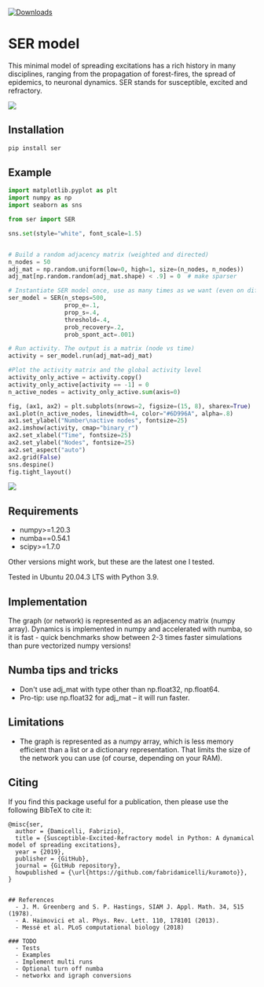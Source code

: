 [![Downloads](https://static.pepy.tech/personalized-badge/ser?period=total&units=international_system&left_color=black&right_color=orange&left_text=Downloads)](https://pepy.tech/project/ser)

# SER model
This minimal model of spreading excitations has a rich history in many disciplines, ranging from the propagation of forest-fires, the spread of epidemics, to neuronal dynamics.
SER stands for susceptible, excited and refractory.

![](images/basic-example-anim.gif)


## Installation
```bash
pip install ser
```

## Example
```python
import matplotlib.pyplot as plt
import numpy as np
import seaborn as sns

from ser import SER

sns.set(style="white", font_scale=1.5)


# Build a random adjacency matrix (weighted and directed)
n_nodes = 50
adj_mat = np.random.uniform(low=0, high=1, size=(n_nodes, n_nodes))
adj_mat[np.random.random(adj_mat.shape) < .9] = 0  # make sparser

# Instantiate SER model once, use as many times as we want (even on different graphs)
ser_model = SER(n_steps=500,
                prop_e=.1,
                prop_s=.4,
                threshold=.4,
                prob_recovery=.2,
                prob_spont_act=.001)

# Run activity. The output is a matrix (node vs time)
activity = ser_model.run(adj_mat=adj_mat)

#Plot the activity matrix and the global activity level
activity_only_active = activity.copy()
activity_only_active[activity == -1] = 0
n_active_nodes = activity_only_active.sum(axis=0)

fig, (ax1, ax2) = plt.subplots(nrows=2, figsize=(15, 8), sharex=True)
ax1.plot(n_active_nodes, linewidth=4, color="#6D996A", alpha=.8)
ax1.set_ylabel("Number\nactive nodes", fontsize=25)
ax2.imshow(activity, cmap="binary_r")
ax2.set_xlabel("Time", fontsize=25)
ax2.set_ylabel("Nodes", fontsize=25)
ax2.set_aspect("auto")
ax2.grid(False)
sns.despine()
fig.tight_layout()
```
![](images/basic-example.png)


## Requirements
 - numpy>=1.20.3
 - numba==0.54.1
 - scipy>=1.7.0

Other versions might work, but these are the latest one I tested.

Tested in Ubuntu 20.04.3 LTS with Python 3.9.

## Implementation
The graph (or network) is represented as an adjacency matrix (numpy array).
Dynamics is implemented in numpy and accelerated with numba, so it is fast - quick benchmarks show between 2-3 times faster simulations than pure vectorized numpy versions!

## Numba tips and tricks
- Don't use adj_mat with type other than np.float32, np.float64.
- Pro-tip: use np.float32 for adj_mat – it will run faster.

## Limitations
- The graph is represented as a numpy array, which is less memory efficient than a list or a dictionary representation.
That limits the size of the network you can use (of course, depending on your RAM).

## Citing

If you find this package useful for a publication, then please use the following BibTeX to cite it:

```
@misc{ser,
  author = {Damicelli, Fabrizio},
  title = {Susceptible-Excited-Refractory model in Python: A dynamical model of spreading excitations},
  year = {2019},
  publisher = {GitHub},
  journal = {GitHub repository},
  howpublished = {\url{https://github.com/fabridamicelli/kuramoto}},
}


## References
  - J. M. Greenberg and S. P. Hastings, SIAM J. Appl. Math. 34, 515 (1978).
  - A. Haimovici et al. Phys. Rev. Lett. 110, 178101 (2013).
  - Messé et al. PLoS computational biology (2018)

### TODO
  - Tests
  - Examples
  - Implement multi runs
  - Optional turn off numba
  - networkx and igraph conversions
